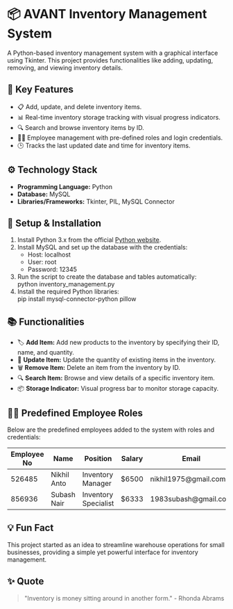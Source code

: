 <!DOCTYPE html>
<html lang="en">
<body>

<h1>📦 AVANT Inventory Management System</h1>
<p>
  A Python-based inventory management system with a graphical interface using Tkinter. This project provides functionalities like adding, updating, removing, and viewing inventory details.
</p>

<h2>🌟 Key Features</h2>
<ul>
  <li>📋 Add, update, and delete inventory items.</li>
  <li>📊 Real-time inventory storage tracking with visual progress indicators.</li>
  <li>🔍 Search and browse inventory items by ID.</li>
  <li>👨‍💼 Employee management with pre-defined roles and login credentials.</li>
  <li>🕒 Tracks the last updated date and time for inventory items.</li>
</ul>

<h2>⚙️ Technology Stack</h2>
<ul>
  <li><strong>Programming Language:</strong> Python</li>
  <li><strong>Database:</strong> MySQL</li>
  <li><strong>Libraries/Frameworks:</strong> Tkinter, PIL, MySQL Connector</li>
</ul>

<h2>🚀 Setup & Installation</h2>
<ol>
  <li>Install Python 3.x from the official <a href="https://www.python.org/downloads/">Python website</a>.</li>
  <li>Install MySQL and set up the database with the credentials:
    <ul>
      <li>Host: localhost</li>
      <li>User: root</li>
      <li>Password: 12345</li>
    </ul>
  </li>
  <li>Run the script to create the database and tables automatically:
    <div class="code-block">python inventory_management.py</div>
  </li>
  <li>Install the required Python libraries:
    <div class="code-block">pip install mysql-connector-python pillow</div>
  </li>
</ol>

<h2>📚 Functionalities</h2>
<ul>
  <li>🏷️ <strong>Add Item:</strong> Add new products to the inventory by specifying their ID, name, and quantity.</li>
  <li>🔄 <strong>Update Item:</strong> Update the quantity of existing items in the inventory.</li>
  <li>🗑️ <strong>Remove Item:</strong> Delete an item from the inventory by ID.</li>
  <li>🔍 <strong>Search Item:</strong> Browse and view details of a specific inventory item.</li>
  <li>📦 <strong>Storage Indicator:</strong> Visual progress bar to monitor storage capacity.</li>
</ul>

<h2>🧑‍💻 Predefined Employee Roles</h2>
<p>Below are the predefined employees added to the system with roles and credentials:</p>
<table>
  <thead>
    <tr>
      <th>Employee No</th>
      <th>Name</th>
      <th>Position</th>
      <th>Salary</th>
      <th>Email</th>
    </tr>
  </thead>
  <tbody>
    <tr>
      <td>526485</td>
      <td>Nikhil Anto</td>
      <td>Inventory Manager</td>
      <td>$6500</td>
      <td>nikhil1975@gmail.com</td>
    </tr>
    <tr>
      <td>856936</td>
      <td>Subash Nair</td>
      <td>Inventory Specialist</td>
      <td>$6333</td>
      <td>1983subash@gmail.com</td>
    </tr>
  </tbody>
</table>

<h2>💡 Fun Fact</h2>
<p>
  This project started as an idea to streamline warehouse operations for small businesses, providing a simple yet powerful interface for inventory management.
</p>

<h2>✨ Quote</h2>
<blockquote>
  "Inventory is money sitting around in another form." - Rhonda Abrams
</blockquote>

</body>
</html>
